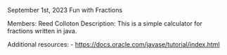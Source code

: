 September 1st, 2023
Fun with Fractions

Members: Reed Colloton
Description: This is a simple calculator for fractions written in java.

Additional resources:
    - https://docs.oracle.com/javase/tutorial/index.html
